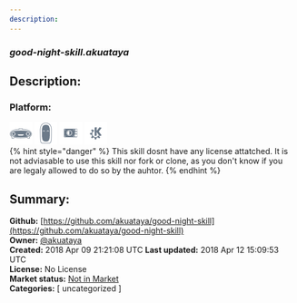 ```yaml
---
description: 
---
```


### _good-night-skill.akuataya_  
## Description:  
  
  
  
### Platform:  
 ![Mark I](../.gitbook/assets/mark-1-icon.png)  ![Mark II](../.gitbook/assets/mark-2-icon.png)  ![Picroft](../.gitbook/assets/picroft-icon.png)  ![plasmoid](../.gitbook/assets/kde.png)   
{% hint style="danger" %}
This skill dosnt have any license attatched. It is not adviasable to use this skill nor fork or clone, as you don't know if you are legaly allowed to do so by the auhtor.
{% endhint %}
  
## Summary:  
**Github:** [https://github.com/akuataya/good-night-skill](https://github.com/akuataya/good-night-skill)  
**Owner:** [@akuataya](https://github.com/akuataya)  
**Created:** 2018 Apr 09 21:21:08 UTC  **Last updated:** 2018 Apr 12 15:09:53 UTC  
**License:** No License  
**Market status:** [Not in Market](https://market.mycroft.ai/skill/)  
**Categories:** [ uncategorized ]   
